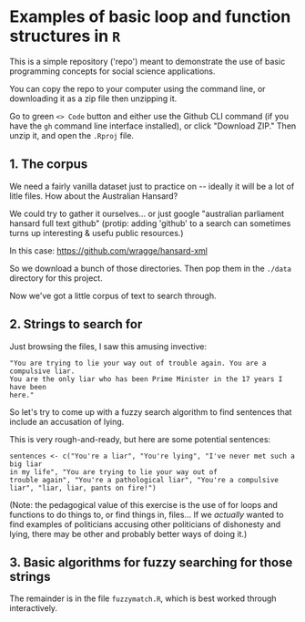 # Examples of basic loop and function structures in `R`

This is a simple repository ('repo') meant to demonstrate the use of basic programming concepts for social science applications. 

You can copy the repo to your computer using the command line, or downloading it as a zip file then unzipping it. 

Go to green `<> Code` button and either use the Github CLI command (if you have the `gh` command line interface installed), or click "Download ZIP." Then unzip it, and open the `.Rproj` file.

## 1. The corpus

We need a fairly vanilla dataset just to practice on -- ideally it will be a lot of litle files. How about the Australian Hansard? 

We could try to gather it ourselves... or just google "australian parliament hansard full text github" (protip: adding 'github' to a search can sometimes turns up interesting & usefu public resources.)

In this case: <https://github.com/wragge/hansard-xml>

So we download a bunch of those directories. Then pop them in the `./data` directory for this project.

Now we've got a little corpus of text to search through.

## 2. Strings to search for

Just browsing the files, I saw this amusing invective: 

```
"You are trying to lie your way out of trouble again. You are a compulsive liar.
You are the only liar who has been Prime Minister in the 17 years I have been
here."
```

So let's try to come up with a fuzzy search algorithm to find sentences that include an accusation of lying.

This is very rough-and-ready, but here are some potential sentences:

```
sentences <- c("You're a liar", "You're lying", "I've never met such a big liar
in my life", "You are trying to lie your way out of
trouble again", "You're a pathological liar", "You're a compulsive liar", "liar, liar, pants on fire!")
```

(Note: the pedagogical value of this exercise is the use of for loops and functions to do things to, or find things in, files... If we *actually* wanted to find examples of politicians accusing other politicians of dishonesty and lying, there may be other and probably better ways of doing it.)

## 3. Basic algorithms for fuzzy searching for those strings

The remainder is in the file `fuzzymatch.R`, which is best worked through interactively. 